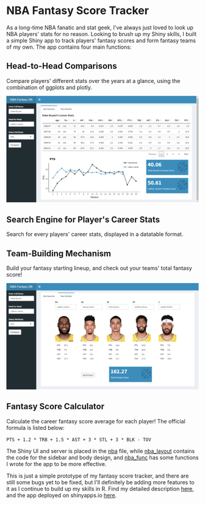 # NBA Fantasy Score Tracker
As a long-time NBA fanatic and stat geek, I've always just loved to look up NBA players' stats for no reason. Looking to brush up my Shiny skills, I built a simple Shiny app to track players' fantasy scores and form fantasy teams of my own. The app contains four main functions:

## Head-to-Head Comparisons
Compare players' different stats over the years at a glance, using the combination of ggplots and plotly.

![](./stat_search.png)
## Search Engine for Player's Career Stats
Search for every players' career stats, displayed in a datatable format.

## Team-Building Mechanism
Build your fantasy starting lineup, and check out your teams' total fantasy score!

![](./team_builder.png)
## Fantasy Score Calculator
Calculate the career fantasy score average for each player! The official formula is listed below:
```
PTS + 1.2 * TRB + 1.5 * AST + 3 * STL + 3 * BLK - TOV
```

The Shiny UI and server is placed in the [nba](./nba.R) file, while [nba_layout](./nba_layout.R) contains the code for the sidebar and body design, and [nba_func](./nba_func.R) has some functions I wrote for the app to be more effective.

This is just a simple prototype of my fantasy score tracker, and there are still some bugs yet to be fixed, but I'll definitely be adding more features to it as I continue to build up my skills in R.
Find my detailed description [here](https://andy27479.wixsite.com/mysite/post/playing-fantasy-basketball-using-r-and-shiny), and the app deployed on shinyapps.io [here](https://dershan219.shinyapps.io/nba_shiny/).
